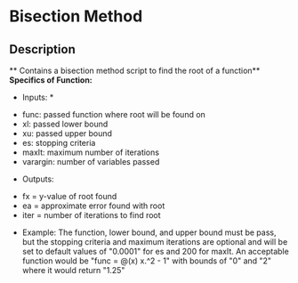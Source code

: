 # Bisection Method
## Description
** Contains a bisection method script to find the root of a function**
**Specifics of Function:**

* Inputs: *
-   func: passed function where root will be found on
-   xl: passed lower bound
-   xu: passed upper bound
-   es: stopping criteria
-   maxIt: maximum number of iterations
-   varargin: number of variables passed
* Outputs: 
-   fx = y-value of root found
-   ea = approximate error found with root
-   iter = number of iterations to find root

* Example: 
The function, lower bound, and upper bound must be pass, but the stopping criteria and maximum iterations are optional and will be set to default values of "0.0001" for es and 200 for maxIt. 
An acceptable function would be "func = @(x) x.^2 - 1" with bounds of "0" and "2" where it would return "1.25"
